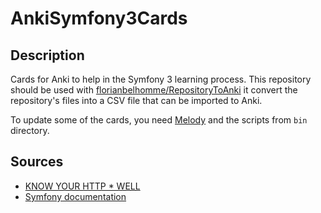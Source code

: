 # AnkiSymfony3Cards

## Description

Cards for Anki to help in the Symfony 3 learning process.
This repository should be used with
[florianbelhomme/RepositoryToAnki](https://github.com/florianbelhomme/RepositoryToAnki)
it convert the repository's files into a CSV file that can be imported to Anki.

To update some of the cards, you need [Melody](https://github.com/sensiolabs/melody) and the scripts from
`bin` directory.

## Sources

- [KNOW YOUR HTTP * WELL](https://github.com/for-GET/know-your-http-well)
- [Symfony documentation](http://symfony.com/doc/current/)
